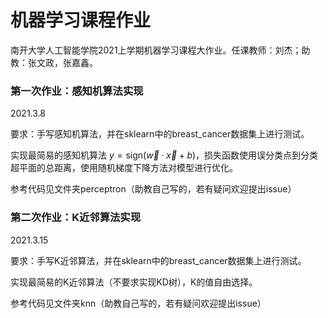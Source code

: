 # 机器学习课程作业

南开大学人工智能学院2021上学期机器学习课程大作业。任课教师：刘杰；助教：张文政，张嘉鑫。

### 第一次作业：感知机算法实现

2021.3.8

要求：手写感知机算法，并在sklearn中的breast_cancer数据集上进行测试。

实现最简易的感知机算法 $y=\text{sign}(\vec{w}\cdot \vec{x} + b)$，损失函数使用误分类点到分类超平面的总距离，使用随机梯度下降方法对模型进行优化。

参考代码见文件夹perceptron（助教自己写的，若有疑问欢迎提出issue）

### 第二次作业：K近邻算法实现

2021.3.15

要求：手写K近邻算法，并在sklearn中的breast_cancer数据集上进行测试。

实现最简易的K近邻算法（不要求实现KD树），K的值自由选择。

参考代码见文件夹knn（助教自己写的，若有疑问欢迎提出issue）